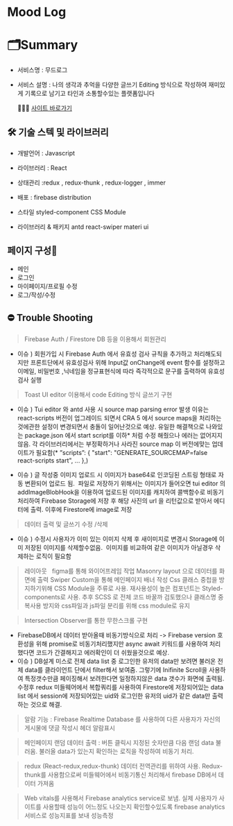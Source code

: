 # Mood Log


# 🗂Summary
* 서비스명 : 무드로그 
* 서비스 설명 : 나의 생각과 추억을 다양한 글쓰기 Editing 방식으로 작성하여 재미있게 기록으로 남기고 타인과 소통할수있는 플랫폼입니다

  💁🏻‍♀️ [사이트 바로가기](https://mlog-e2391.web.app)



## 🛠 기술 스텍 및 라이브러리

- 개발언어 : Javascript
- 라이브러리 : React
- 상태관리 :redux , redux-thunk , redux-logger , immer

- 배포 : firebase distribution

- 스타일
styled-component
CSS Module

- 라이브러리 & 패키지
antd
react-swiper
materi ui




## 페이지 구성📖

- 메인
- 로그인
- 마이페이지/프로필 수정
- 로그/작성/수정

## ⛔️ Trouble Shooting


> Firebase Auth / Firestore DB 등을 이용해서 회원관리
- 이슈 ) 회원가입 시 Firebase Auth 에서 유효성 검사 규칙을 추가하고 처리해도되지만 프론트단에서 유효성검사 위해 Input값 onChange에 event 함수를 설정하고 이메일, 비밀번호 ,닉네임을 정규표현식에 따라 즉각적으로 문구를 출력하여 유효성검사 실행

> Toast UI editor 이용해서 code Editing 방식 글쓰기 구현
- 이슈 ) Tui editor 와 antd 사용 시 source map parsing error 발생 이유는 react-scripts 버전이 업그레이드 되면서 CRA 5 에서 source maps을 처리하는것에관한 설정이 변경되면서 충돌이 일어난것으로 예상. 유일한 해결책으로 나와있는 package.json 에서 start script를 이하* 처럼 수정 해줬으나 에러는 없어지지 않음. 각 라이브러리에서는 부정확하거나 사라진 source map 이 버전에맞는 업데이트가 필요함(* ”scripts”: { "start": "GENERATE_SOURCEMAP=false react-scripts start", ... },)

- 이슈 ) 글 작성중 이미지 업로드 시 이미지가 base64로 인코딩된 스트링 형태로 자동 변환되어 업로드 됨.  파일로 저장하기 위해서는 이미지가 들어오면 tui editor 의 addImageBlobHook을 이용하여 업로드된 이미지를 캐치하여 콜백함수로 비동기처리하여 Firebase Storage에 저장 후 해당 사진의 url 을 리턴값으로 받아서 에디터에 출력. 이후에 Firestore에 image로 저장 

> 데이터 출력 및 글쓰기 수정 /삭제
- 이슈 ) 수정시 사용자가 이미 있는 이미지 삭제 후 새이미지로 변경시 Storage에 이미 저장된 이미지를 삭제할수없음.  이미지를 비교하여 같은 이미지가 아닐경우 삭제하는 로직이 필요함

> 레이아웃   figma를 통해 와이어프레임 작업 Masonry layout 으로 데이터를 화면에 출력 Swiper Custom을 통해 메인페이지 배너 작성
Css 클래스 중첩을 방지하기위해 CSS Module을 주류로 사용. 재사용성이 높은 컴포넌트는 Styled-components로 사용. 추후 SCSS 로 전체 코드 바꿀까 검토했으나 클래스명 중복사용 방지와 css파일과 js파일 분리를 위해 css module로 유지

> Intersection Observer를 통한 무한스크롤 구현
- FirebaseDB에서 데이터 받아올때 비동기방식으로 처리 -> Firebase version 호환성을 위해 promise로 비동기처리했지만 async await 키워드를 사용하여 처리했다면 코드가 간결해지고 에러확인이 더 쉬웠을것으로 예상.
- 이슈 ) DB설계 미스로 전체 data list 중 로그인한 유저의 data만 보려면 불러온 전체 data를 클라이언트 단에서 filter해서 보여줌. 그렇기에 Inifinite Scroll을 사용하여 특정갯수만큼 페이징해서 보려한다면 일정하지않은 data 갯수가 화면에 출력됨. 수정후 redux 미들웨어에서 복합쿼리를 사용하여 Firestore에 저장되어있는 data list 에서 session에 저장되어있는 uid와 로그인한 유저의 uid가 같은 data만 출력하는 것으로 해결.

> 알람 기능 : Firebase Realtime Database 를 사용하여 다른 사용자가 자신의 게시물에 댓글 작성시 헤더 알람표시

> 메인페이지 랜덤 데이터 출력 : 버튼 클릭시 지정된 숫자만큼 다음 랜덤 data 불러옴. 불러올 data가 있는지 확인하는 로직을 작성하여 비동기 처리.

> redux (React-redux,redux-thunk) 데이터 전역관리를 위하여 사용. Redux-thunk를 사용함으로써 미들웨어에서 비동기통신 처리해서 firebase DB에서 데이터 가져옴

> Web vitals를 사용해서 Firebase analytics service로 보냄. 실제 사용자가 사이트를 사용할때 성능이 어느정도 나오는지 확인할수있도록 firebase analytics 서비스로 성능지표를 보내 성능측정


